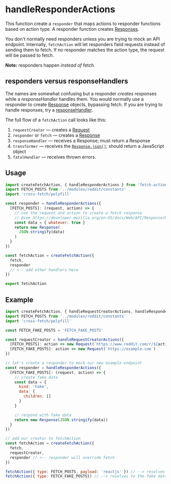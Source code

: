# handleResponderActions

This function create a `responder` that maps actions to responder functions based on action type. A responder function creates [Responses](https://developer.mozilla.org/en-US/docs/Web/API/Response).

You don't normally need responders unless you are trying to mock an API endpoint. Internally, `fetchAction` will let responders field requests instead of sending them to fetch. If no responder matches the action type, the request will be passed to fetch.

**Note:** responders happen _instead of_ fetch.

## responders versus responseHandlers

The names are somewhat confusing but a responder _creates_ responses while a _responseHandler_ handles them. You would normally use a responder to create [Response](https://developer.mozilla.org/en-US/docs/Web/API/Response) objects, bypassing fetch. If you are trying to handle responses, try a [responseHandler](./handleResponseActions).

The full flow of a `fetchAction` call looks like this:

1. `requestCreator` &mdash; creates a [Request](https://developer.mozilla.org/en-US/docs/Web/API/Request)
2. `responder` or `fetch` &mdash; creates a [Response](https://developer.mozilla.org/en-US/docs/Web/API/Response)
3. `responseHandler` &mdash; receives a Response; must return a Response
4. `transformer` &mdash; receives the [`Response.json()`](https://developer.mozilla.org/en-US/docs/Web/API/Body/json); should return a JavaScript object
5. `fatalHandler` &mdash; receives thrown errors.

## Usage

```js
import createFetchAction, { handleResponderActions } from 'fetch-actions'
import FETCH_POSTS from '../modules/reddit/constants'
import 'cross-fetch/polyfill'

const responder = handleResponderActions({
  [FETCH_POSTS]: (request, action) => {
    // use the request and action to create a fetch response
    // @see https://developer.mozilla.org/en-US/docs/Web/API/Response/Response
    const data = { whatever: true }
    return new Response(
      JSON.stringify(data)
    )
  }
})

const fetchAction = createFetchAction({
  fetch,
  responder
  // <-- add other handlers here
})

export fetchAction
```

## Example

```js
import createFetchAction, { handleRequestCreatorActions, handleResponderActions } from 'fetch-actions'
import FETCH_POSTS from '../modules/reddit/constants'
import 'cross-fetch/polyfill'

const FETCH_FAKE_POSTS = 'FETCH_FAKE_POSTS'

const requestCreator = handleRequestCreatorActions({
  [FETCH_POSTS]: action => new Request(`https://www.reddit.com/r/${action.payload}.json`)
  [FETCH_FAKE_POSTS]: action => new Request(`https://example.com`)
})

// let's create a responder to mock our new example endpoint
const responder = handleResponderActions({
  [FETCH_FAKE_POSTS]: (request, action) => {
    // create fake data
    const data = {
      kind: 'Fake',
      data: {
        children: []
      }
    }

    // respond with fake data
    return new Response(JSON.stringify(data))
  }
})

// add our creator to fetchAction
const fetchAction = createFetchAction({
  fetch,
  requestCreator,
  responder // <-- responder will override fetch
})

fetchAction({ type: FETCH_POSTS, payload: 'reactjs' }) // --> resolves to the real reddit data
fetchAction({ type: FETCH_FAKE_POSTS}) // --> resolves to the fake data, bypasses fetch
```
